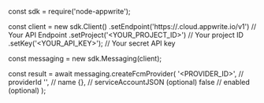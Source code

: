 const sdk = require('node-appwrite');

const client = new sdk.Client()
    .setEndpoint('https://<REGION>.cloud.appwrite.io/v1') // Your API Endpoint
    .setProject('<YOUR_PROJECT_ID>') // Your project ID
    .setKey('<YOUR_API_KEY>'); // Your secret API key

const messaging = new sdk.Messaging(client);

const result = await messaging.createFcmProvider(
    '<PROVIDER_ID>', // providerId
    '<NAME>', // name
    {}, // serviceAccountJSON (optional)
    false // enabled (optional)
);
